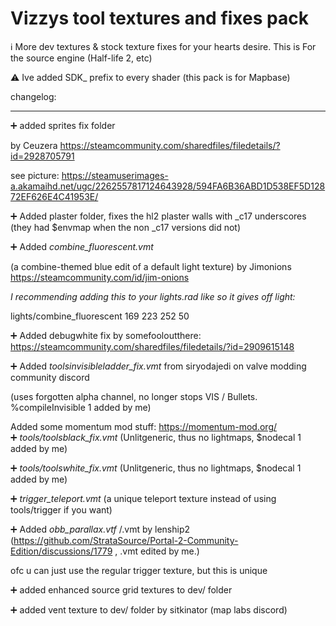 # Vizzys tool textures and fixes pack
ℹ️ More dev textures & stock texture fixes for your hearts desire.
This is For the source engine (Half-life 2, etc)

⚠️ Ive added SDK_ prefix to every shader (this pack is for Mapbase)

changelog:


---
➕ added sprites fix folder 

by Ceuzera https://steamcommunity.com/sharedfiles/filedetails/?id=2928705791

see picture: https://steamuserimages-a.akamaihd.net/ugc/2262557817124643928/594FA6B36ABD1D538EF5D12872EF626E4C41953E/

➕ Added plaster folder, fixes the hl2 plaster walls with _c17 underscores (they had $envmap when the non _c17 versions did not)

➕ Added *combine_fluorescent.vmt*

(a combine-themed blue edit of a default light texture) by Jimonions https://steamcommunity.com/id/jim-onions

*I recommending adding this to your lights.rad like so it gives off light:*

lights/combine_fluorescent	169 223 252 50

➕ Added debugwhite fix by somefooloutthere: https://steamcommunity.com/sharedfiles/filedetails/?id=2909615148

➕ Added *toolsinvisibleladder_fix.vmt* from siryodajedi on valve modding community discord 

(uses forgotten alpha channel, no longer stops VIS / Bullets. %compileInvisible 1 added by me)

Added some momentum mod stuff: https://momentum-mod.org/  
➕ *tools/toolsblack_fix.vmt* (Unlitgeneric, thus no lightmaps, $nodecal 1 added by me)

➕ *tools/toolswhite_fix.vmt* (Unlitgeneric, thus no lightmaps, $nodecal 1 added by me)

➕ *trigger_teleport.vmt* (a unique teleport texture instead of using tools/trigger if you want)

➕ Added *obb_parallax.vtf* /.vmt by lenship2 
(https://github.com/StrataSource/Portal-2-Community-Edition/discussions/1779 , .vmt edited by me.) 

ofc u can just use the regular trigger texture, but this is unique 

➕ added enhanced source grid textures to dev/ folder

➕ added vent texture to dev/ folder by sitkinator  (map labs discord)
